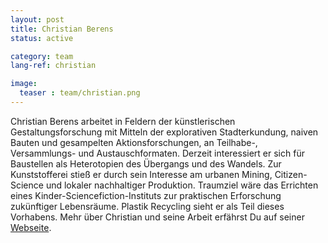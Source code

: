 ```yaml
---
layout: post
title: Christian Berens
status: active

category: team
lang-ref: christian

image:
  teaser : team/christian.png
---
```


Christian Berens arbeitet in Feldern der künstlerischen Gestaltungsforschung mit Mitteln der explorativen Stadterkundung, naiven Bauten und gesampelten Aktionsforschungen, an Teilhabe-, Versammlungs- und Austauschformaten. Derzeit interessiert er sich für Baustellen als Heterotopien des Übergangs und des Wandels. Zur Kunststofferei stieß er durch sein Interesse am urbanen Mining, Citizen-Science und lokaler nachhaltiger Produktion. Traumziel wäre das Errichten eines Kinder-Sciencefiction-Instituts zur praktischen Erforschung zukünftiger Lebensräume. Plastik Recycling sieht er als Teil dieses Vorhabens. Mehr über Christian und seine Arbeit erfährst Du auf seiner [Webseite](https://christianberens.de).
